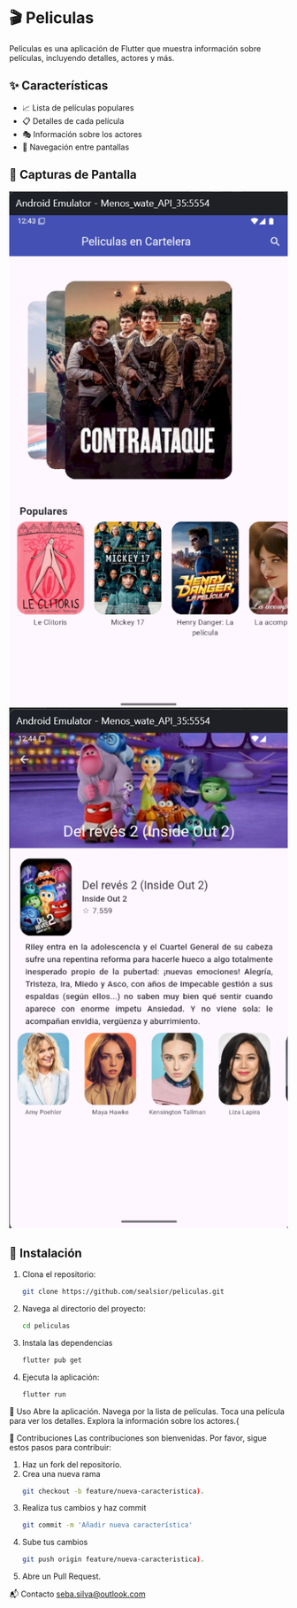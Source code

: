 # 🎬 Peliculas

Peliculas es una aplicación de Flutter que muestra información sobre películas, incluyendo detalles, actores y más.

## ✨ Características

- 📈 Lista de películas populares
- 📋 Detalles de cada película
- 🎭 Información sobre los actores
- 🔄 Navegación entre pantallas

## 📸 Capturas de Pantalla

![Captura de Pantalla 1](screenshots/ss1.png)
![Captura de Pantalla 2](screenshots/ss2.png)


## 🚀 Instalación

1. Clona el repositorio:
   ```sh
   git clone https://github.com/sealsior/peliculas.git
   
2. Navega al directorio del proyecto:
   ```sh
   cd peliculas

4. Instala las dependencias
   ```sh
   flutter pub get

6. Ejecuta la aplicación:
   ```sh
   flutter run

📖 Uso
Abre la aplicación.
Navega por la lista de películas.
Toca una película para ver los detalles.
Explora la información sobre los actores.{

🤝 Contribuciones
Las contribuciones son bienvenidas. Por favor, sigue estos pasos para contribuir:

1. Haz un fork del repositorio.
2. Crea una nueva rama
   ```sh
   git checkout -b feature/nueva-caracteristica).
4. Realiza tus cambios y haz commit
   ```sh
   git commit -m 'Añadir nueva característica'   
5. Sube tus cambios
   ```sh
   git push origin feature/nueva-caracteristica).
6. Abre un Pull Request.

📬 Contacto
seba.silva@outlook.com
 
